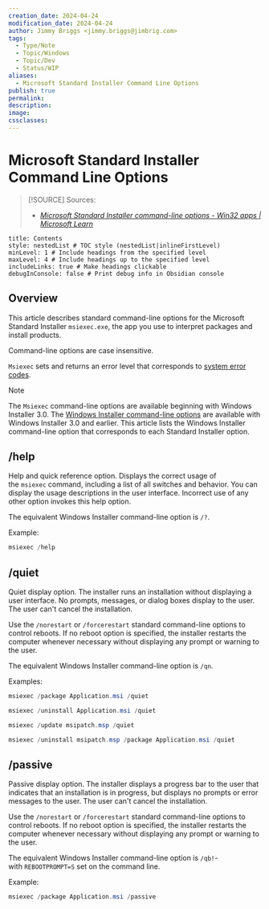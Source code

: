 ```yaml
---
creation_date: 2024-04-24
modification_date: 2024-04-24
author: Jimmy Briggs <jimmy.briggs@jimbrig.com>
tags:
  - Type/Note
  - Topic/Windows
  - Topic/Dev
  - Status/WIP
aliases:
  - Microsoft Standard Installer Command Line Options
publish: true
permalink:
description:
image:
cssclasses:
---
```



# Microsoft Standard Installer Command Line Options

> [!SOURCE] Sources:
> - *[Microsoft Standard Installer command-line options - Win32 apps | Microsoft Learn](https://learn.microsoft.com/en-us/windows/win32/msi/standard-installer-command-line-options)*

```table-of-contents
title: Contents 
style: nestedList # TOC style (nestedList|inlineFirstLevel)
minLevel: 1 # Include headings from the specified level
maxLevel: 4 # Include headings up to the specified level
includeLinks: true # Make headings clickable
debugInConsole: false # Print debug info in Obsidian console
```

## Overview

This article describes standard command-line options for the Microsoft Standard Installer `msiexec.exe`, the app you use to interpret packages and install products.

Command-line options are case insensitive.

`Msiexec` sets and returns an error level that corresponds to [system error codes](https://learn.microsoft.com/en-us/windows/win32/debug/system-error-codes).

> [!NOTE]
> The `Msiexec` command-line options are available beginning with Windows Installer 3.0. The [Windows Installer command-line options](https://learn.microsoft.com/en-us/windows/win32/msi/command-line-options) are available with Windows Installer 3.0 and earlier. This article lists the Windows Installer command-line option that corresponds to each Standard Installer option.

## /help

Help and quick reference option. Displays the correct usage of the `msiexec` command, including a list of all switches and behavior. You can display the usage descriptions in the user interface. Incorrect use of any other option invokes this help option.

The equivalent Windows Installer command-line option is `/?`.

Example:

```powershell
msiexec /help
```

## /quiet

Quiet display option. The installer runs an installation without displaying a user interface. No prompts, messages, or dialog boxes display to the user. The user can't cancel the installation.

Use the `/norestart` or `/forcerestart` standard command-line options to control reboots. If no reboot option is specified, the installer restarts the computer whenever necessary without displaying any prompt or warning to the user.

The equivalent Windows Installer command-line option is `/qn`.

Examples:

```powershell
msiexec /package Application.msi /quiet

msiexec /uninstall Application.msi /quiet

msiexec /update msipatch.msp /quiet

msiexec /uninstall msipatch.msp /package Application.msi /quiet
```

## /passive

Passive display option. The installer displays a progress bar to the user that indicates that an installation is in progress, but displays no prompts or error messages to the user. The user can't cancel the installation.

Use the `/norestart` or `/forcerestart` standard command-line options to control reboots. If no reboot option is specified, the installer restarts the computer whenever necessary without displaying any prompt or warning to the user.

The equivalent Windows Installer command-line option is `/qb!`- with `REBOOTPROMPT=S` set on the command line.

Example:

```powershell
msiexec /package Application.msi /passive
```


